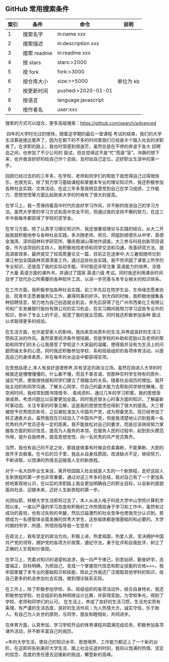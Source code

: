 ## GitHub 常用搜索条件

| 索引 | 条件        | 命令                | 说明      |
| ---- | ----------- | ------------------- | --------- |
| 1    | 搜索名字    | in:name xxx         |           |
| 2    | 搜索描述    | in:description xxx  |           |
| 3    | 搜索 readme | in:readme xxx       |           |
| 4    | 按 stars    | stars:>2000         |           |
| 5    | 按 fork     | fork:>3000          |           |
| 6    | 按仓库大小  | size:>=5000         | 单位为 kb |
| 7    | 按更新时间  | pushed:>2020-01-01  |           |
| 8    | 按语言      | language:javascript |           |
| 9    | 按作者名    | user:xxx            |           |

搜索的方式可以组合，更多高级搜索：https://github.com/search/advanced



​		四年的大学时光过的很快，随着这学期的最后一堂课程 考试的结束，我们的大学生活算是接近尾声了，因为在剩下的不多的时间里我们已经是半个踏入社会的求职者了。在求职的路上，我也时常感到很迷茫，虽然总是在不停的奔波于各大 招聘会之间，也参加了不少公司的 面试，但总觉得这不是“忙”而是“盲”。冷静的想下来，也许我该好好的给自己作个总结，及时给自己定位，迈好职业生涯中的第一步。 

​		回顾已经过去的的三年多，在学校、老师和同学们的帮助下我觉得自己过得很快乐，也很充实。除了努力学习基础课程和掌握本专业的理论知识外，我还积极参加各种社会实践、文体活动，在这三年多里我明显感觉到自己在学习成绩、工作能力、思想觉悟等方面比起刚来大学的时候有了很大的提高。 

​		在学习上，我一贯保持着高中时代的良好学习作风，并不断的改进自己的学习方法。虽然大学里的学习方式和高中完全不同，但通过我的坚持不懈的努力，在这三年中我每年都获得了学校的奖学金。

​		在学习方面，除了认真学习理论知识外，我还很重视理论与实践的结合。从大二开始我就积极地参与各种社会实践，多次随老师、师兄、师姐到顺德乐从中学、英德金海湾、深圳园林科学研究所、肇庆鼎湖山等地作调查。大三参与科技创新项目调查，作为该项目的主持人，我积极地找老师和同学交流和沟通，改善研究方法、提高调查效率，最终提交了较高质量论文一篇，目前正在送审中;大三暑假随师兄到湛江参加全国森林资源清查工作。通过这些社会实践，我不但巩固了课堂上所学的专业知识，还提高了我的实际动手能。平时我还非常注重 英语能力的培养，涉猎了大量 英语方面的课外书，并通过了国家 英语六级 考试。同时我还利用课余时间自学了现代办公所需要的各种软件工具，以进一步完善与本专业相关的知识体系。 

​		在工作方面，我积极参加各种社会实践，前三年先后在院学生会、生命缘志愿者协会、院青年志愿者服务队工作，赢得同事的好评。到大四的时候，我积极地搜集各种招聘信息，努力地为自己创造就业机会，并先后获得了在广州市西美化工有限公司和广东发展银行股份有限公司的实习机会，在实习期间我努力学习这些专业外的知识，弥补了专业上的不足，拓宽了我的就业范围。同时我还积极参加各种 面试以求取得更多的经验。 

​		在生活方面，也许是受家人的影响，我向来崇尚质朴的生活,并养成良好的生活习惯和正派的作风。虽然家里经济条件很拮据，但是学校的补助和奖励以及老师的帮助和同学们的关心让我感受了学校这个大家庭的温暖，使得我并没有为生活上的问题而操太多的心思。同时我还积极参加学校、系和班级组织的各项体育活动，以提高自己的身体素质，并在每年的水运会中都获得奖项。 

​		在思想品德上,本人有良好道德修养,并有坚定的政治立场。虽然在刚进入大学的时候我还是懵懵懂懂的，什么都不懂，而且不善言语，但那种农村学生特有的质朴、诚实气质，使我很快就和同学们建立了很融洽的关系。随着社会阅历的增加，我开始主动的和同学沟通，了解关心同学，尽自己的最大能力去帮助同学排忧解难。在空闲时间，我经常到图书馆借书、 查阅资料，通过几年的学习积累，我的思想渐渐成熟，考虑问题比以前要更加全面。同时我还很关心时事方面的知识，了解最新时事动态、关注专家的时事见解，这是我的思想觉悟也得到了很大的提高。大三曾被授予优秀团员称号，之后被批准加入中国共产党，成为预备党员。现已经参加了转正通表大会。虽然我现在已经加入了中国共产党，但是我清楚地认识到我离一名优秀的共产党员还有一定的距离，我不能放松对自己的要求，而是应该继续努力掌握各方面的知识信息，提高为人服务的本领，在服务人民的过程中，起到到头模范作用，提升自我修养，提高思想觉悟，向一名优秀的共产党员靠齐。 

​		当然，我也有自己的不足之处，那就是做事有时候会优柔寡断，不能果断、大胆的放开手去做事。在今后的日子里，我会从自身找原因，改进缺点不足，继续努力，不断进取，以饱满的热情去迎接我人生的新旅程。 

​		对于一名大四毕业生来说，离开校园踏入社会就是人生的一个新旅程，走好这段人生新旅程的第一步也非常重要。通过对这三年多的总结，我对自己有了一个更加系统地客观地认识，在以后的求职路上我会更加明确自己的职业目标，以全新的面貌面向社会、迎接未来，迈好人生新旅程的第一步。







​		光阴似箭，转眼大学生活即将过去了，本人从进入电子科技大学中山学院计算机学院以来，一直以严谨的学习态度和积极的工作热情投身于学习和工作中，虽然有过成功的喜悦，也有过失败的辛酸，然后日益激烈的社会竞争也使我充分认识到，若想成为一名德智体全面发展的优秀大学生，这些锻炼都是很基础的和必要的。大学时期的所学、所感、所悟将指导我一生受用！ 

​		在政治上，我有坚定的政治方向，积极上进，热爱祖国，热爱人民，坚决拥护中国共产党的领导，拥护党的各项方针政策，遵纪守法，勇于批评和自我批评，树立了正确的人生观和价值观。 

​		在学习上，凭着对知识的渴望和追求，我一向严于律己，刻苦钻研，勤奋好学，态度端正，目标明确，为把自己，变成一个掌握现代信息和职业技能的合格×××，我牢固掌握了本专业的基础知识和技能，除此之外我还广泛猎取其他学科的知识，给自己更多的机会参加社会实践，做到理论联系实际。 

​		在工作上，除了积极参加学校、系、班级组织的各项活动外，结合自身特长，我还积极参加学校、社会组织的各种网络设计比赛，并获得奖励，为学校争光，得到了学校、老师和同学们的认可。 在生活上，养成了良好的生活习惯，生活充实而有条理，有严谨的生活态度，良好的生活作风；为人热情大方，诚实守信，乐于助人。有自己为人处世的原则，与同学，朋友和睦相处，共同进步。 

​		在体育方面，认真参加、学习学校开设的体育课程并圆满完成任务，积极参加各项课外活动，并不断丰富自己的阅历。 

​		×年的大学生活，使自己的知识水平、思想境界、工作能力都迈上了一个新的台阶。在这即将告别美好大学生活、踏上社会征途的时刻，我将以饱满的热情、坚定的信念、高度的责任感去迎接新的挑战，攀登新的高峰。